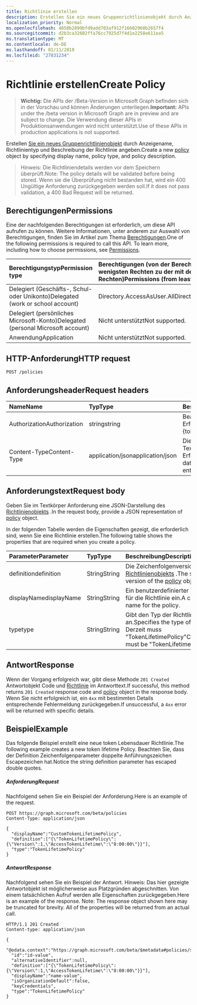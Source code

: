 ```yaml
---
title: Richtlinie erstellen
description: Erstellen Sie ein neues Gruppenrichtlinienobjekt durch Anzeigename, Richtlinientyp und Beschreibung der Richtlinie angeben.
localization_priority: Normal
ms.openlocfilehash: 4850b2899bfd9add703af912f16602960b2657f4
ms.sourcegitcommit: d2b3ca32602ffa76cc7925d7f4d1e2258e611ea5
ms.translationtype: MT
ms.contentlocale: de-DE
ms.lasthandoff: 01/11/2019
ms.locfileid: "27831234"
---
```

# <a name="create-policy"></a><span data-ttu-id="0e040-103">Richtlinie erstellen</span><span class="sxs-lookup"><span data-stu-id="0e040-103">Create Policy</span></span>

> <span data-ttu-id="0e040-104">**Wichtig:** Die APIs der /Beta-Version in Microsoft Graph befinden sich in der Vorschau und können Änderungen unterliegen.</span><span class="sxs-lookup"><span data-stu-id="0e040-104">**Important:** APIs under the /beta version in Microsoft Graph are in preview and are subject to change.</span></span> <span data-ttu-id="0e040-105">Die Verwendung dieser APIs in Produktionsanwendungen wird nicht unterstützt.</span><span class="sxs-lookup"><span data-stu-id="0e040-105">Use of these APIs in production applications is not supported.</span></span>

<span data-ttu-id="0e040-106">Erstellen [Sie ein neues Gruppenrichtlinienobjekt](../resources/policy.md) durch Anzeigename, Richtlinientyp und Beschreibung der Richtlinie angeben.</span><span class="sxs-lookup"><span data-stu-id="0e040-106">Create a new [policy](../resources/policy.md) object by specifying display name, policy type, and policy description.</span></span>

><span data-ttu-id="0e040-107">Hinweis: Die Richtliniendetails werden vor dem Speichern überprüft.</span><span class="sxs-lookup"><span data-stu-id="0e040-107">Note: The policy details will be validated before being stored.</span></span> <span data-ttu-id="0e040-108">Wenn sie die Überprüfung nicht bestanden hat, wird ein 400 Ungültige Anforderung zurückgegeben werden soll.</span><span class="sxs-lookup"><span data-stu-id="0e040-108">If it does not pass validation, a 400 Bad Request will be returned.</span></span>

## <a name="permissions"></a><span data-ttu-id="0e040-109">Berechtigungen</span><span class="sxs-lookup"><span data-stu-id="0e040-109">Permissions</span></span>
<span data-ttu-id="0e040-p103">Eine der nachfolgenden Berechtigungen ist erforderlich, um diese API aufrufen zu können. Weitere Informationen, unter anderem zur Auswahl von Berechtigungen, finden Sie im Artikel zum Thema [Berechtigungen](/graph/permissions-reference).</span><span class="sxs-lookup"><span data-stu-id="0e040-p103">One of the following permissions is required to call this API. To learn more, including how to choose permissions, see [Permissions](/graph/permissions-reference).</span></span>

|<span data-ttu-id="0e040-112">Berechtigungstyp</span><span class="sxs-lookup"><span data-stu-id="0e040-112">Permission type</span></span>      | <span data-ttu-id="0e040-113">Berechtigungen (von der Berechtigung mit den wenigsten Rechten zu der mit den meisten Rechten)</span><span class="sxs-lookup"><span data-stu-id="0e040-113">Permissions (from least to most privileged)</span></span>              |
|:--------------------|:---------------------------------------------------------|
|<span data-ttu-id="0e040-114">Delegiert (Geschäfts-, Schul- oder Unikonto)</span><span class="sxs-lookup"><span data-stu-id="0e040-114">Delegated (work or school account)</span></span> | <span data-ttu-id="0e040-115">Directory.AccessAsUser.All</span><span class="sxs-lookup"><span data-stu-id="0e040-115">Directory.AccessAsUser.All</span></span>    |
|<span data-ttu-id="0e040-116">Delegiert (persönliches Microsoft-Konto)</span><span class="sxs-lookup"><span data-stu-id="0e040-116">Delegated (personal Microsoft account)</span></span> | <span data-ttu-id="0e040-117">Nicht unterstützt</span><span class="sxs-lookup"><span data-stu-id="0e040-117">Not supported.</span></span>    |
|<span data-ttu-id="0e040-118">Anwendung</span><span class="sxs-lookup"><span data-stu-id="0e040-118">Application</span></span> | <span data-ttu-id="0e040-119">Nicht unterstützt</span><span class="sxs-lookup"><span data-stu-id="0e040-119">Not supported.</span></span> |

## <a name="http-request"></a><span data-ttu-id="0e040-120">HTTP-Anforderung</span><span class="sxs-lookup"><span data-stu-id="0e040-120">HTTP request</span></span>

```http
POST /policies
```
## <a name="request-headers"></a><span data-ttu-id="0e040-121">Anforderungsheader</span><span class="sxs-lookup"><span data-stu-id="0e040-121">Request headers</span></span>
| <span data-ttu-id="0e040-122">Name</span><span class="sxs-lookup"><span data-stu-id="0e040-122">Name</span></span>       | <span data-ttu-id="0e040-123">Typ</span><span class="sxs-lookup"><span data-stu-id="0e040-123">Type</span></span> | <span data-ttu-id="0e040-124">Beschreibung</span><span class="sxs-lookup"><span data-stu-id="0e040-124">Description</span></span>|
|:---------------|:--------|:----------|
| <span data-ttu-id="0e040-125">Authorization</span><span class="sxs-lookup"><span data-stu-id="0e040-125">Authorization</span></span>  | <span data-ttu-id="0e040-126">string</span><span class="sxs-lookup"><span data-stu-id="0e040-126">string</span></span>  | <span data-ttu-id="0e040-p104">Bearer {token}. Erforderlich.</span><span class="sxs-lookup"><span data-stu-id="0e040-p104">Bearer {token}. Required.</span></span> |
| <span data-ttu-id="0e040-129">Content-Type</span><span class="sxs-lookup"><span data-stu-id="0e040-129">Content-Type</span></span> | <span data-ttu-id="0e040-130">application/json</span><span class="sxs-lookup"><span data-stu-id="0e040-130">application/json</span></span>  | <span data-ttu-id="0e040-p105">Die Art der Daten im Textkörper einer Entität. Erforderlich.</span><span class="sxs-lookup"><span data-stu-id="0e040-p105">Nature of the data in the body of an entity. Required.</span></span> |

## <a name="request-body"></a><span data-ttu-id="0e040-133">Anforderungstext</span><span class="sxs-lookup"><span data-stu-id="0e040-133">Request body</span></span>
<span data-ttu-id="0e040-134">Geben Sie im Textkörper Anforderung eine JSON-Darstellung des [Richtlinienobjekts](../resources/policy.md) .</span><span class="sxs-lookup"><span data-stu-id="0e040-134">In the request body, provide a JSON representation of [policy](../resources/policy.md) object.</span></span>

<span data-ttu-id="0e040-135">In der folgenden Tabelle werden die Eigenschaften gezeigt, die erforderlich sind, wenn Sie eine Richtlinie erstellen.</span><span class="sxs-lookup"><span data-stu-id="0e040-135">The following table shows the properties that are required when you create a policy.</span></span>

| <span data-ttu-id="0e040-136">Parameter</span><span class="sxs-lookup"><span data-stu-id="0e040-136">Parameter</span></span>    | <span data-ttu-id="0e040-137">Typ</span><span class="sxs-lookup"><span data-stu-id="0e040-137">Type</span></span>   |<span data-ttu-id="0e040-138">Beschreibung</span><span class="sxs-lookup"><span data-stu-id="0e040-138">Description</span></span>|
|:---------------|:--------|:----------|
|<span data-ttu-id="0e040-139">definition</span><span class="sxs-lookup"><span data-stu-id="0e040-139">definition</span></span>|<span data-ttu-id="0e040-140">String</span><span class="sxs-lookup"><span data-stu-id="0e040-140">String</span></span>|<span data-ttu-id="0e040-141">Die Zeichenfolgenversion des [Richtlinienobjekts](../resources/policy.md) .</span><span class="sxs-lookup"><span data-stu-id="0e040-141">The string version of the [policy](../resources/policy.md) object.</span></span>|
|<span data-ttu-id="0e040-142">displayName</span><span class="sxs-lookup"><span data-stu-id="0e040-142">displayName</span></span>|<span data-ttu-id="0e040-143">String</span><span class="sxs-lookup"><span data-stu-id="0e040-143">String</span></span>|<span data-ttu-id="0e040-144">Ein benutzerdefinierter Name für die Richtlinie ein.</span><span class="sxs-lookup"><span data-stu-id="0e040-144">A custom name for the policy.</span></span>|
|<span data-ttu-id="0e040-145">type</span><span class="sxs-lookup"><span data-stu-id="0e040-145">type</span></span>|<span data-ttu-id="0e040-146">String</span><span class="sxs-lookup"><span data-stu-id="0e040-146">String</span></span>|<span data-ttu-id="0e040-147">Gibt den Typ der Richtlinie an.</span><span class="sxs-lookup"><span data-stu-id="0e040-147">Specifies the type of policy.</span></span> <span data-ttu-id="0e040-148">Derzeit muss "TokenLifetimePolicy"</span><span class="sxs-lookup"><span data-stu-id="0e040-148">Currently must be "TokenLifetimePolicy"</span></span>|

## <a name="response"></a><span data-ttu-id="0e040-149">Antwort</span><span class="sxs-lookup"><span data-stu-id="0e040-149">Response</span></span>

<span data-ttu-id="0e040-150">Wenn der Vorgang erfolgreich war, gibt diese Methode `201 Created` Antwortobjekt Code und [Richtlinie](../resources/policy.md) im Antworttext.</span><span class="sxs-lookup"><span data-stu-id="0e040-150">If successful, this method returns `201 Created` response code and [policy](../resources/policy.md) object in the response body.</span></span> <span data-ttu-id="0e040-151">Wenn Sie nicht erfolgreich ist, ein `4xx` mit bestimmten Details entsprechende Fehlermeldung zurückgegeben.</span><span class="sxs-lookup"><span data-stu-id="0e040-151">If unsuccessful, a `4xx` error will be returned with specific details.</span></span>  

## <a name="example"></a><span data-ttu-id="0e040-152">Beispiel</span><span class="sxs-lookup"><span data-stu-id="0e040-152">Example</span></span>
<span data-ttu-id="0e040-153">Das folgende Beispiel erstellt eine neue token Lebensdauer Richtlinie.</span><span class="sxs-lookup"><span data-stu-id="0e040-153">The following example creates a new token lifetime Policy.</span></span> <span data-ttu-id="0e040-154">Beachten Sie, dass der Definition Zeichenfolgenparameter doppelte Anführungszeichen Escapezeichen hat.</span><span class="sxs-lookup"><span data-stu-id="0e040-154">Notice the string definition parameter has escaped double quotes.</span></span>

##### <a name="request"></a><span data-ttu-id="0e040-155">Anforderung</span><span class="sxs-lookup"><span data-stu-id="0e040-155">Request</span></span>
<span data-ttu-id="0e040-156">Nachfolgend sehen Sie ein Beispiel der Anforderung.</span><span class="sxs-lookup"><span data-stu-id="0e040-156">Here is an example of the request.</span></span>

```http
POST https://graph.microsoft.com/beta/policies
Content-Type: application/json

{
  "displayName":"CustomTokenLifetimePolicy",
  "definition":["{\"TokenLifetimePolicy\":{\"Version\":1,\"AccessTokenLifetime\":\"8:00:00\"}}"],
  "type":"TokenLifetimePolicy"
}
```

##### <a name="response"></a><span data-ttu-id="0e040-157">Antwort</span><span class="sxs-lookup"><span data-stu-id="0e040-157">Response</span></span>
<span data-ttu-id="0e040-p109">Nachfolgend sehen Sie ein Beispiel der Antwort. Hinweis: Das hier gezeigte Antwortobjekt ist möglicherweise aus Platzgründen abgeschnitten. Von einem tatsächlichen Aufruf werden alle Eigenschaften zurückgegeben.</span><span class="sxs-lookup"><span data-stu-id="0e040-p109">Here is an example of the response. Note: The response object shown here may be truncated for brevity. All of the properties will be returned from an actual call.</span></span>

```http
HTTP/1.1 201 Created
Content-type: application/json

{
  "@odata.context":"https://graph.microsoft.com/beta/$metadata#policies/$entity",
  "id":"id-value",
  "alternativeIdentifier":null,
  "definition":["{\"TokenLifetimePolicy\":{\"Version\":1,\"AccessTokenLifetime\":\"8:00:00\"}}"],
  "displayName":"name-value",
  "isOrganizationDefault":false,
  "keyCredentials",
  "type":"TokenLifetimePolicy"
}

```

<!-- uuid: 8fcb5dbc-d5aa-4681-8e31-b001d5168d79
2015-10-25 14:57:30 UTC -->
<!-- {
  "type": "#page.annotation",
  "description": "message: createReply",
  "keywords": "",
  "section": "documentation",
  "tocPath": ""
}-->
